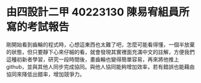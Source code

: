# 由四設計二甲 40223130 陳易宥組員所寫的考試報告
剛開始看到齒輪的程式時，心想這東西也太難了吧，怎麼可能看得懂，一個半放棄的狀態，但只要靜下心來仔細的看，就會發現其實裡面充滿中文的註解，方便我們這種初新者學習，研究一段時間後，畫齒輪也變得簡單容易，再來將他推上github，並與其他人同步完成協同。與他人協同能夠增加效率，若有錯誤也能藉由協同來降低出錯率，增加競爭力。